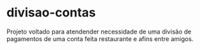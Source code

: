 # divisao-contas
Projeto voltado para atendender necessidade de uma divisão de pagamentos de uma conta feita restaurante e afins entre amigos.
